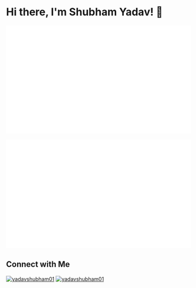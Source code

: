 
# Hi there, I'm Shubham Yadav! 👋


![](https://raw.githubusercontent.com/yadavshubham01/github-stats/master/generated/overview.svg#gh-dark-mode-only)


![](https://raw.githubusercontent.com/yadavshubham01/github-stats/master/generated/languages.svg#gh-dark-mode-only)

## Connect with Me
<p align="left">
<a href="https://linkedin.com/in/yadavshubham01" target="blank"><img align="center" src="https://cdn.jsdelivr.net/npm/simple-icons@3.0.1/icons/linkedin.svg" alt="yadavshubham01" height="30" width="40" /></a>
<a href="https://github.com/yadavshubham01" target="blank"><img align="center" src="https://cdn.jsdelivr.net/npm/simple-icons@3.0.1/icons/github.svg" alt="yadavshubham01" height="30" width="40" /></a>
</p>
